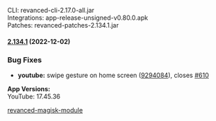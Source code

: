 CLI: revanced-cli-2.17.0-all.jar  
Integrations: app-release-unsigned-v0.80.0.apk  
Patches: revanced-patches-2.134.1.jar  

#### [2.134.1](https://github.com/revanced/revanced-patches/compare/v2.134.0...v2.134.1) (2022-12-02)
### Bug Fixes
* **youtube:** swipe gesture on home screen ([9294084](https://github.com/revanced/revanced-patches/commit/929408406b53d8b0db69f092c3e191791b9fa8ee)), closes [#610](https://github.com/revanced/revanced-patches/issues/610)

  
**App Versions:**  
YouTube: 17.45.36  

[revanced-magisk-module](https://github.com/j-hc/revanced-magisk-module)  

